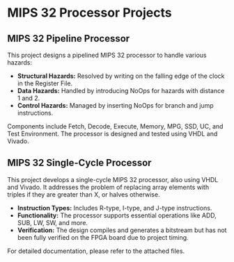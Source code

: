 <!DOCTYPE html>
<html lang="en">
<head>
    <meta charset="UTF-8">
    <meta name="viewport" content="width=device-width, initial-scale=1.0">
   
</head>
<body>
    <h1>MIPS 32 Processor Projects</h1>
    
  <h2>MIPS 32 Pipeline Processor</h2>
    <p>This project designs a pipelined MIPS 32 processor to handle various hazards:</p>
    <ul>
        <li><strong>Structural Hazards:</strong> Resolved by writing on the falling edge of the clock in the Register File.</li>
        <li><strong>Data Hazards:</strong> Handled by introducing NoOps for hazards with distance 1 and 2.</li>
        <li><strong>Control Hazards:</strong> Managed by inserting NoOps for branch and jump instructions.</li>
    </ul>
    <p>Components include Fetch, Decode, Execute, Memory, MPG, SSD, UC, and Test Environment. The processor is designed and tested using VHDL and Vivado.</p>

  <h2>MIPS 32 Single-Cycle Processor</h2>
    <p>This project develops a single-cycle MIPS 32 processor, also using VHDL and Vivado. It addresses the problem of replacing array elements with triples if they are greater than X, or halves otherwise.</p>
    <ul>
        <li><strong>Instruction Types:</strong> Includes R-type, I-type, and J-type instructions.</li>
        <li><strong>Functionality:</strong> The processor supports essential operations like ADD, SUB, LW, SW, and more.</li>
        <li><strong>Verification:</strong> The design compiles and generates a bitstream but has not been fully verified on the FPGA board due to project timing.</li>
    </ul>
    <p>For detailed documentation, please refer to the attached files.</p>
</body>
</html>
